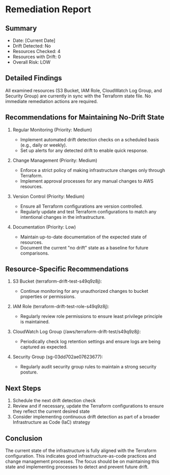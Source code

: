 # Remediation Report

## Summary
- Date: [Current Date]
- Drift Detected: No
- Resources Checked: 4
- Resources with Drift: 0
- Overall Risk: LOW

## Detailed Findings
All examined resources (S3 Bucket, IAM Role, CloudWatch Log Group, and Security Group) are currently in sync with the Terraform state file. No immediate remediation actions are required.

## Recommendations for Maintaining No-Drift State

1. Regular Monitoring (Priority: Medium)
   - Implement automated drift detection checks on a scheduled basis (e.g., daily or weekly).
   - Set up alerts for any detected drift to enable quick response.

2. Change Management (Priority: Medium)
   - Enforce a strict policy of making infrastructure changes only through Terraform.
   - Implement approval processes for any manual changes to AWS resources.

3. Version Control (Priority: Medium)
   - Ensure all Terraform configurations are version controlled.
   - Regularly update and test Terraform configurations to match any intentional changes in the infrastructure.

4. Documentation (Priority: Low)
   - Maintain up-to-date documentation of the expected state of resources.
   - Document the current "no drift" state as a baseline for future comparisons.

## Resource-Specific Recommendations

1. S3 Bucket (terraform-drift-test-s49q9z8j):
   - Continue monitoring for any unauthorized changes to bucket properties or permissions.

2. IAM Role (terraform-drift-test-role-s49q9z8j):
   - Regularly review role permissions to ensure least privilege principle is maintained.

3. CloudWatch Log Group (/aws/terraform-drift-test/s49q9z8j):
   - Periodically check log retention settings and ensure logs are being captured as expected.

4. Security Group (sg-03dd702ae07623677):
   - Regularly audit security group rules to maintain a strong security posture.

## Next Steps
1. Schedule the next drift detection check
2. Review and if necessary, update the Terraform configurations to ensure they reflect the current desired state
3. Consider implementing continuous drift detection as part of a broader Infrastructure as Code (IaC) strategy

## Conclusion
The current state of the infrastructure is fully aligned with the Terraform configuration. This indicates good infrastructure-as-code practices and change management processes. The focus should be on maintaining this state and implementing processes to detect and prevent future drift.
